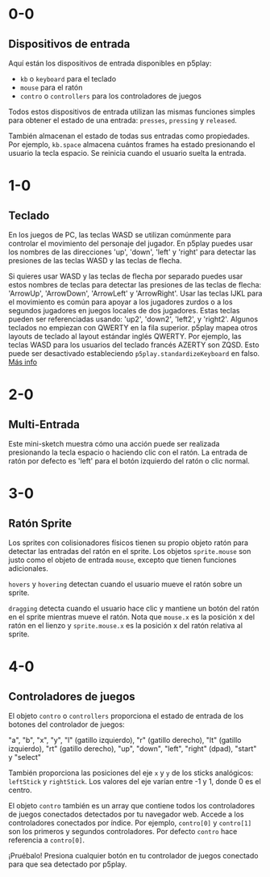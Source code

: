 # 0-0

## Dispositivos de entrada

Aquí están los dispositivos de entrada disponibles en p5play:

- `kb` o `keyboard` para el teclado
- `mouse` para el ratón
- `contro` o `controllers` para los controladores de juegos

Todos estos dispositivos de entrada utilizan las mismas funciones simples para obtener el estado de una entrada: `presses`, `pressing` y `released`.

También almacenan el estado de todas sus entradas como propiedades. Por ejemplo, `kb.space` almacena cuántos frames ha estado presionando el usuario la tecla espacio. Se reinicia cuando el usuario suelta la entrada.

# 1-0

## Teclado

En los juegos de PC, las teclas WASD se utilizan comúnmente para controlar el movimiento del personaje del jugador. En p5play puedes usar los nombres de las direcciones 'up', 'down', 'left' y 'right' para detectar las presiones de las teclas WASD y las teclas de flecha.

Si quieres usar WASD y las teclas de flecha por separado puedes usar estos nombres de teclas para detectar las presiones de las teclas de flecha: 'ArrowUp', 'ArrowDown', 'ArrowLeft' y 'ArrowRight'.
Usar las teclas IJKL para el movimiento es común para apoyar a los jugadores zurdos o a los segundos jugadores en juegos locales de dos jugadores. Estas teclas pueden ser referenciadas usando: 'up2', 'down2', 'left2', y 'right2'.
Algunos teclados no empiezan con QWERTY en la fila superior. p5play mapea otros layouts de teclado al layout estándar inglés QWERTY. Por ejemplo, las teclas WASD para los usuarios del teclado francés AZERTY son ZQSD. Esto puede ser desactivado estableciendo `p5play.standardizeKeyboard` en falso. [Más info](https://developer.mozilla.org/en-US/docs/Web/API/KeyboardEvent/code)

# 2-0

## Multi-Entrada

Este mini-sketch muestra cómo una acción puede ser realizada presionando la tecla espacio o haciendo clic con el ratón. La entrada de ratón por defecto es 'left' para el botón izquierdo del ratón o clic normal.

# 3-0

## Ratón Sprite

Los sprites con colisionadores físicos tienen su propio objeto ratón para detectar las entradas del ratón en el sprite.
Los objetos `sprite.mouse` son justo como el objeto de entrada `mouse`, excepto que tienen funciones adicionales.

`hovers` y `hovering` detectan cuando el usuario mueve el ratón sobre un sprite.

`dragging` detecta cuando el usuario hace clic y mantiene un botón del ratón en el sprite mientras mueve el ratón.
Nota que `mouse.x` es la posición x del ratón en el lienzo y `sprite.mouse.x` es la posición x del ratón relativa al sprite.

# 4-0

## Controladores de juegos

El objeto `contro` o `controllers` proporciona el estado de entrada de los botones del controlador de juegos:

"a", "b", "x", "y", "l" (gatillo izquierdo), "r" (gatillo derecho), "lt" (gatillo izquierdo), "rt" (gatillo derecho), "up", "down", "left", "right" (dpad), "start" y "select"

También proporciona las posiciones del eje `x` y `y` de los sticks analógicos: `leftStick` y `rightStick`. Los valores del eje varían entre -1 y 1, donde 0 es el centro.

El objeto `contro` también es un array que contiene todos los controladores de juegos conectados detectados por tu navegador web. Accede a los controladores conectados por índice. Por ejemplo, `contro[0]` y `contro[1]` son los primeros y segundos controladores. Por defecto `contro` hace referencia a `contro[0]`.

¡Pruébalo! Presiona cualquier botón en tu controlador de juegos conectado para que sea detectado por p5play.
